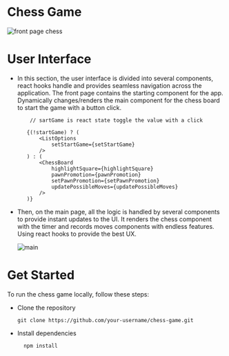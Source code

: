 # Chess Game

  ![front page chess](https://github.com/gani1000/ChessGame/assets/107857762/63011f0d-0a1d-4d08-8c35-b43aef5b4d26)
     
# User Interface

   - In this section, the user interface is divided into several components, react hooks handle and provides seamless navigation 
       across the application. The front page contains the starting component for the app. Dynamically changes/renders the main component
       for the chess board to start the game with a button click.

             // sartGame is react state toggle the value with a click
     
            {(!startGame) ? (
                <ListOptions 
                    setStartGame={setStartGame}
                />
            ) : (
                <ChessBoard 
                    highlightSquare={highlightSquare}
                    pawnPromotion={pawnPromotion}
                    setPawnPromotion={setPawnPromotion}
                    updatePossibleMoves={updatePossibleMoves}
                />
            )}

- Then, on the main page, all the logic is handled by several components to provide instant updates to the UI.
    It renders the chess component with the timer and records moves components with endless features. Using react hooks
    to provide the best UX.
    
    ![main](https://github.com/gani1000/ChessGame/assets/107857762/79860080-c2c5-4be5-a755-d4816456773d)


# Get Started

To run the chess game locally, follow these steps:

* Clone the repository 

      git clone https://github.com/your-username/chess-game.git
  
* Install dependencies

        npm install
